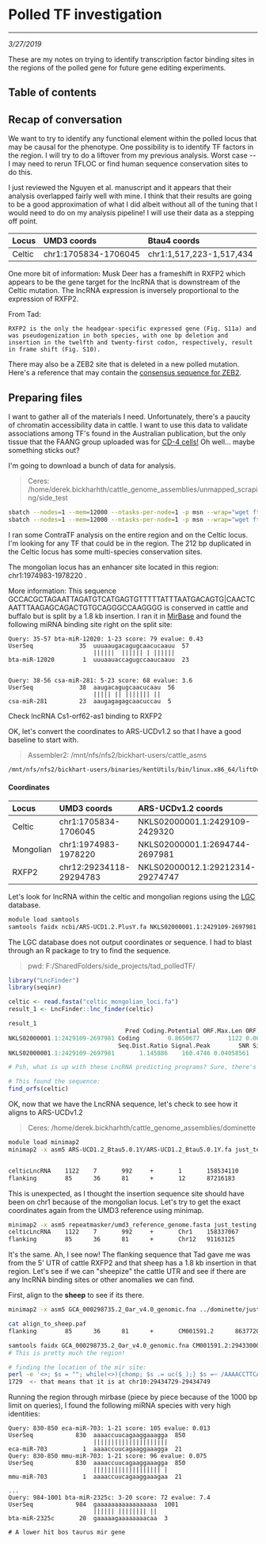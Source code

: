 # Polled TF investigation
---
*3/27/2019*

These are my notes on trying to identify transcription factor binding sites in the regions of the polled gene for future gene editing experiments.

## Table of contents


## Recap of conversation

We want to try to identify any functional element within the polled locus that may be causal for the phenotype. One possibility is to identify TF factors in the region. I will try to do a liftover from my previous analysis. Worst case -- I may need to rerun TFLOC or find human sequence conservation sites to do this.

I just reviewed the Nguyen et al. manuscript and it appears that their analysis overlapped fairly well with mine. I think that their results are going to be a good approximation of what I did albeit without all of the tuning that I would need to do on my analysis pipeline! I will use their data as a stepping off point. 

| Locus | UMD3 coords | Btau4 coords |
|:--- | :--- | :--- |
|Celtic | chr1:1705834-1706045 | chr1:1,517,223-1,517,434 |


One more bit of information: Musk Deer has a frameshift in RXFP2 which appears to be the gene target for the lncRNA that is downstream of the Celtic mutation. The lncRNA expression is inversely proportional to the expression of RXFP2.

From Tad:

```
RXFP2 is the only the headgear-specific expressed gene (Fig. S11a) and was pseudogenization in both species, with one bp deletion and insertion in the twelfth and twenty-first codon, respectively, result in frame shift (Fig. S10).
```

There may also be a ZEB2 site that is deleted in a new polled mutation. Here's a reference that may contain the [consensus sequence for ZEB2](http://jem.rupress.org/content/212/12/2041).

## Preparing files

I want to gather all of the materials I need. Unfortunately, there's a paucity of chromatin accessibility data in cattle. I want to use this data to validate associations among TF's found in the Australian publication, but the only tissue that the FAANG group uploaded was for [CD-4 cells!](https://www.ebi.ac.uk/ena/data/view/ERX2628476) Oh well... maybe something sticks out? 

I'm going to download a bunch of data for analysis.

> Ceres: /home/derek.bickharhth/cattle_genome_assemblies/unmapped_scraping/side_test

```bash
sbatch --nodes=1 --mem=12000 --ntasks-per-node=1 -p msn --wrap="wget ftp://ftp.sra.ebi.ac.uk/vol1/fastq/ERR261/000/ERR2611830/ERR2611830_1.fastq.gz"
sbatch --nodes=1 --mem=12000 --ntasks-per-node=1 -p msn --wrap="wget ftp://ftp.sra.ebi.ac.uk/vol1/fastq/ERR261/000/ERR2611830/ERR2611830_2.fastq.gz"
```

I ran some ContraTF analysis on the entire region and on the Celtic locus. I'm looking for any TF that could be in the region. The 212 bp duplicated in the Celtic locus has some multi-species conservation sites.

The mongolian locus has an enhancer site located in this region: chr1:1974983-1978220 .

More information: This sequence GCCACGCTAGAATTAGATGTCATGAGTGTTTTTATTTAATGACAGTG|CAACTCAATTTAAGAGCAGACTGTGCAGGGCCAAGGGG is conserved in cattle and buffalo but is split by a 1.8 kb insertion. I ran it in [MirBase](http://www.mirbase.org/cgi-bin/blast.pl) and found the following miRNA binding site right on the split site:

```
Query: 35-57 bta-miR-12020: 1-23 score: 79 evalue: 0.43
UserSeq             35  uuuaaugacagugcaacucaauu  57  
                        ||||||  |||||| | ||||||
bta-miR-12020        1  uuuaauaccagugccaaucaauu  23


Query: 38-56 csa-miR-281: 5-23 score: 68 evalue: 3.6
UserSeq             38  aaugacagugcaacucaau  56  
                        ||||| || ||||||| ||
csa-miR-281         23  aaugagagagcaacuccau  5 
```


Check lncRNA Cs1-orf62-as1 binding to RXFP2

OK, let's convert the coordinates to ARS-UCDv1.2 so that I have a good baseline to start with.

> Assembler2: /mnt/nfs/nfs2/bickhart-users/cattle_asms

```bash
/mnt/nfs/nfs2/bickhart-users/binaries/kentUtils/bin/linux.x86_64/liftOver polled_loci.bed liftovers/UMD3.11_to_ARS-UCD1.2/umd3_kary_unmask_ngap_to_ARS-UCD1.2.mmap.liftover.chain polled_loci.ars-ucd.bed polled_loci.ars-ucd.unmapped

```

#### Coordinates

| Locus | UMD3 coords | ARS-UCDv1.2 coords|
| :--- | :--- | :--- |
| Celtic| chr1:1705834-1706045 | NKLS02000001.1:2429109-2429320|
| Mongolian | chr1:1974983-1978220 | NKLS02000001.1:2694744-2697981 |
| RXFP2 | chr12:29234118-29294783 | NKLS02000012.1:29212314-29274747 |

Let's look for lncRNA within the celtic and mongolian regions using the [LGC](http://bigd.big.ac.cn/lgc/calculator) database.

```bash
module load samtools
samtools faidx ncbi/ARS-UCD1.2.PlusY.fa NKLS02000001.1:2429109-2697981 > celtic_mongolian_loci.fa
```

The LGC database does not output coordinates or sequence. I had to blast through an R package to try to find the sequence.

> pwd: F:/SharedFolders/side_projects/tad_polledTF/

```R
library("LncFinder")
library(seqinr)

celtic <- read.fasta("celtic_mongolian_loci.fa")
result_1 <- LncFinder::lnc_finder(celtic)

result_1
                                 Pred Coding.Potential ORF.Max.Len ORF.Max.Cov Seq.lnc.Dist Seq.pct.Dist
NKLS02000001.1:2429109-2697981 Coding        0.8650677        1122 0.004172974    -8.170863    -7.130609
                               Seq.Dist.Ratio Signal.Peak        SNR Signal.Min Signal.Q1 Signal.Q2 Signal.Max
NKLS02000001.1:2429109-2697981       1.145886    160.4746 0.04058561   285.6901  322.7192  377.0941   12555.11

# Psh, what is up with these LncRNA predicting programs? Sure, there's something here, but we're not going to tell you where!

# This found the sequence:
find_orfs(celtic)
```

OK, now that we have the LncRNA sequence, let's check to see how it aligns to ARS-UCDv1.2

> Ceres: /home/derek.bickharhth/cattle_genome_assemblies/dominette

```bash
module load minimap2
minimap2 -x asm5 ARS-UCD1.2_Btau5.0.1Y/ARS-UCD1.2_Btau5.0.1Y.fa just_testing.fa > just_testing.paf


celticLncRNA    1122    7       992     +       1       158534110       2638171 2639156 243     985     36      tp:A:P  cm:i:17 s1:i:243        s2:i:41   dv:f:0.0030     rl:i:968
flanking        85      36      81      +       12      87216183        29212939        29212984        45      45      5       tp:A:P  cm:i:3  s1:i:45   s2:i:0  dv:f:0.0269     rl:i:0  <- this is the flanking sequence I aligned above
```

This is unexpected, as I thought the insertion sequence site should have been on chr1 because of the mongolian locus. Let's try to get the exact coordinates again from the UMD3 reference using minimap.

```bash
minimap2 -x asm5 repeatmasker/umd3_reference_genome.fasta just_testing.fa > just_testing.umd.paf
celticLncRNA    1122    7       992     +       Chr1    158337067       1918410 1919395 243     985     36      tp:A:P  cm:i:17 s1:i:243        s2:i:41   dv:f:0.0030     rl:i:968
flanking        85      36      81      +       Chr12   91163125        29234743        29234788        45      45      5       tp:A:P  cm:i:3  s1:i:45   s2:i:0  dv:f:0.0269     rl:i:0
```

It's the same. Ah, I see now! The flanking sequence that Tad gave me was from the 5' UTR of cattle RXFP2 and that sheep has a 1.8 kb insertion in that region. Let's see if we can "sheepize" the cattle UTR and see if there are any lncRNA binding sites or other anomalies we can find. 

First, align to the **sheep** to see if its there.

```bash
minimap2 -x asm5 GCA_000298735.2_Oar_v4.0_genomic.fna ../dominette/just_testing.fa > align_to_sheep.paf

cat align_to_sheep.paf
flanking        85      36      81      +       CM001591.2      86377204        29434912        29434957        45      45      5       tp:A:P  cm:i:3    s1:i:45 s2:i:0  dv:f:0.0269     rl:i:0  <- sheep chr10

samtools faidx GCA_000298735.2_Oar_v4.0_genomic.fna CM001591.2:29433000-29434957
# This is pretty much the region! 

# finding the location of the mir site:
perl -e '<>; $s = ""; while(<>){chomp; $s .= uc($_);} $s =~ /AAAACCTTCAGAAGGAAAGGA/; print $-[0] . "\n";' < sheep_region.fa
1729  <- that means that it is at chr10:29434729-29434749
```

Running the region through mirbase (piece by piece because of the 1000 bp limit on queries), I found the following miRNA species with very high identities:

```
Query: 830-850 eca-miR-703: 1-21 score: 105 evalue: 0.013
UserSeq            830  aaaaccuucagaaggaaagga  850 
                        |||||||||||||||||||||
eca-miR-703          1  aaaaccuucagaaggaaagga  21  
Query: 830-850 mmu-miR-703: 1-21 score: 96 evalue: 0.075
UserSeq            830  aaaaccuucagaaggaaagga  850 
                        ||||||||||||||||||| |
mmu-miR-703          1  aaaaccuucagaaggaaagaa  21  

...
Query: 984-1001 bta-miR-2325c: 3-20 score: 72 evalue: 7.4
UserSeq            984  gaaaaaaaaaaaaaaaaa  1001
                        |||||| |||||||| ||
bta-miR-2325c       20  gaaaaagaaaaaaaacaa  3   

# A lower hit bos taurus mir gene
```
